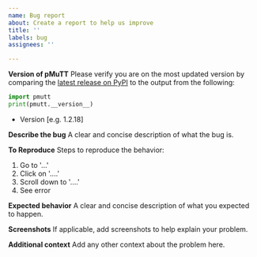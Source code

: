 ```yaml
---
name: Bug report
about: Create a report to help us improve
title: ''
labels: bug
assignees: ''

---
```


**Version of pMuTT**
Please verify you are on the most updated version by comparing the [latest release on PyPI](https://pypi.org/project/pmutt/) to the output from the following:

```python
import pmutt
print(pmutt.__version__)
```
 - Version [e.g. 1.2.18]

**Describe the bug**
A clear and concise description of what the bug is.

**To Reproduce**
Steps to reproduce the behavior:
1. Go to '...'
2. Click on '....'
3. Scroll down to '....'
4. See error

**Expected behavior**
A clear and concise description of what you expected to happen.

**Screenshots**
If applicable, add screenshots to help explain your problem.

**Additional context**
Add any other context about the problem here.
